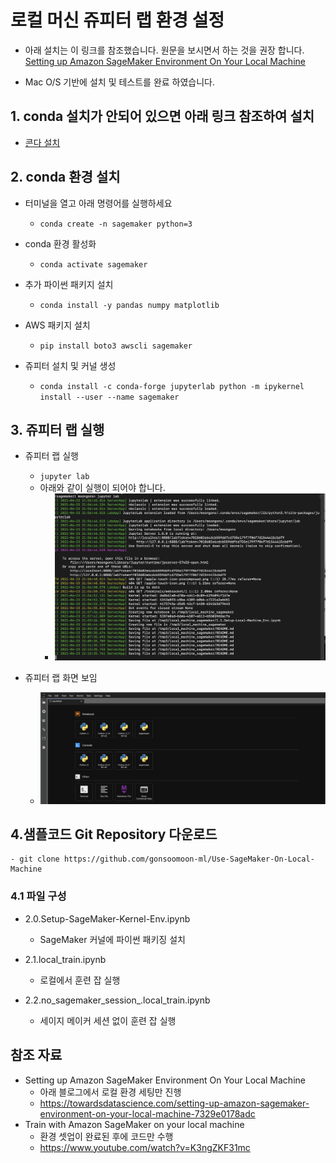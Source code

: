# 로컬 머신 쥬피터 랩 환경 설정
- 아래 설치는 이 링크를 참조했습니다. 원문을 보시면서 하는 것을 권장 합니다. [Setting up Amazon SageMaker Environment On Your Local Machine](https://towardsdatascience.com/setting-up-amazon-sagemaker-environment-on-your-local-machine-7329e0178adc) 


- Mac O/S 기반에 설치 및 테스트를 완료 하였습니다.


## 1. conda 설치가 안되어 있으면 아래 링크 참조하여 설치
    
- [콘다 설치](https://docs.conda.io/projects/conda/en/latest/user-guide/install/index.html)
    
    
## 2. conda 환경 설치

- 터미널을 열고 아래 명령어를 실행하세요
    - `conda create -n sagemaker python=3`


- conda 환경 활성화
    - `conda activate sagemaker`


- 추가 파이썬 패키지 설치
    - `conda install -y pandas numpy matplotlib`
    
    
- AWS 패키지 설치
    - `pip install boto3 awscli sagemaker`


- 쥬피터 설치 및 커널 생성
    - `conda install -c conda-forge jupyterlab
python -m ipykernel install --user --name sagemaker`


## 3. 쥬피터 랩 실행

- 쥬피터 랩 실행
    - `jupyter lab`
    - 아래와 같이 실행이 되어야 합니다.
        - ![exec-jupyter.png](img/exec-jupyter.png)

    
- 쥬피터 랩 화면 보임
    - ![jupyter_lab_ui.png](img/jupyter_lab_ui.png)
    
    
## 4.샘플코드 Git Repository 다운로드

    - git clone https://github.com/gonsoomoon-ml/Use-SageMaker-On-Local-Machine
    
    
### 4.1 파일 구성
- 2.0.Setup-SageMaker-Kernel-Env.ipynb
    - SageMaker 커널에 파이썬 패키징 설치
    
    
- 2.1.local_train.ipynb
    - 로컬에서 훈련 잡 실행
    
- 2.2.no_sagemaker_session_.local_train.ipynb
    - 세이지 메이커 세션 없이 훈련 잡 실행
    
    
## 참조 자료
- Setting up Amazon SageMaker Environment On Your Local Machine
    - 아래 블로그에서 로컬 환경 세팅만 진행
    - https://towardsdatascience.com/setting-up-amazon-sagemaker-environment-on-your-local-machine-7329e0178adc
- Train with Amazon SageMaker on your local machine
    - 환경 셋업이 완료된 후에 코드만 수행
    - https://www.youtube.com/watch?v=K3ngZKF31mc    